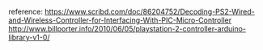 reference:
https://www.scribd.com/doc/86204752/Decoding-PS2-Wired-and-Wireless-Controller-for-Interfacing-With-PIC-Micro-Controller
http://www.billporter.info/2010/06/05/playstation-2-controller-arduino-library-v1-0/
